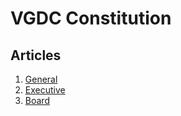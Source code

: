 # VGDC Constitution


## Articles

1. [General](General.md)
2. [Executive](Executive.md)
3. [Board](Board.md)
